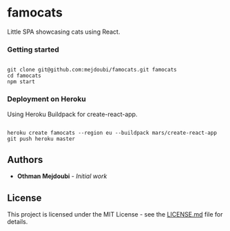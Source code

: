 # famocats

Little SPA showcasing cats using React.

### Getting started

```

git clone git@github.com:mejdoubi/famocats.git famocats
cd famocats
npm start
```

### Deployment on Heroku

Using Heroku Buildpack for create-react-app.

```

heroku create famocats --region eu --buildpack mars/create-react-app
git push heroku master
```

## Authors

- **Othman Mejdoubi** - _Initial work_

## License

This project is licensed under the MIT License - see the [LICENSE.md](LICENSE.md) file for details.
